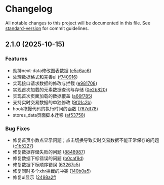 # Changelog

All notable changes to this project will be documented in this file. See [standard-version](https://github.com/conventional-changelog/standard-version) for commit guidelines.

## 2.1.0 (2025-10-15)


### Features

*  劫持next-data修改图表数据 ([e5c6ac6](https://vurses/vruses/pdd-mod/commit/e5c6ac67b383567794c43ed16f2ae8b68d5fc007))
* 处理数据格式和完善ui ([f740916](https://vurses/vruses/pdd-mod/commit/f740916e2cea2b2af8d1b385f206a4a62143e51e))
* 实现接口请求数据的修改与拦截 ([e981708](https://vurses/vruses/pdd-mod/commit/e98170867b5162b987da669a365da34861ece609))
* 实现首次加载的元素数据查询与存储 ([0e2b820](https://vurses/vruses/pdd-mod/commit/0e2b82015fd03e365186e549ba2cbf45d644658d))
* 实现首次页面加载的数据覆盖 ([a66f785](https://vurses/vruses/pdd-mod/commit/a66f785d69a41ce7bf0aea946337b417e7071b9c))
* 支持实时交易数据的单独修改 ([9f01c2b](https://vurses/vruses/pdd-mod/commit/9f01c2bd63654e83801761c896251022bff37e4b))
* hook拖慢代码的执行时间的函数 ([767df78](https://vurses/vruses/pdd-mod/commit/767df78053448838db7840717d0a62bf089fe7f4))
* stores_data页面脚本迁移 ([af53758](https://vurses/vruses/pdd-mod/commit/af53758fe1870130690188fbd0fbf35e3b1b65ea))


### Bug Fixes

* 修复首页小数点显示问题；点击切换导致实时交易数据不能正常保存的问题 ([c1b5227](https://vurses/vruses/pdd-mod/commit/c1b5227083446d24e7d09b6bd4a99870554e41df))
* 修复数据存储失败的问题 ([8848987](https://vurses/vruses/pdd-mod/commit/8848987361259723e96b639bf1c7a63245fa7a9e))
* 修复数据下标错误的问题 ([b0caf8d](https://vurses/vruses/pdd-mod/commit/b0caf8ddeaef5a349420d9a1307a494471c43749))
* 修复数据下标顺序错误 ([63267c5](https://vurses/vruses/pdd-mod/commit/63267c53e18dc8b6496f79bce6c19e33fc62c8b2))
* 修复同时多个xhr拦截的冲突 ([140b0a5](https://vurses/vruses/pdd-mod/commit/140b0a5220acf3ee1d62a92796e583e317a7db3f))
* 修复ui显示 ([2498a2f](https://vurses/vruses/pdd-mod/commit/2498a2f4e665c5e4fedbd961de825171087c44aa))
